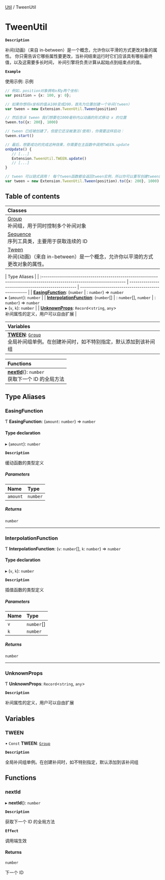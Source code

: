 [Util](Util.Util.md) / TweenUtil

# TweenUtil <Badge type="tip" text="Namespace" />

**`Description`**

补间(动画)（来自 in-between）是一个概念，允许你以平滑的方式更改对象的属性。
你只需告诉它哪些属性要更改，当补间结束运行时它们应该具有哪些最终值，以及这需要多长时间，
补间引擎将负责计算从起始点到结束点的值。

**`Example`**

使用示例: 示例

```ts
// 例如，position对象拥有x和y两个坐标:
var position = {x: 100, y: 0};

// 如果你想将x坐标的值从100变成200，首先为位置创建一个补间(tween)
var tween = new Extension.TweenUtil.Tween(position)

// 然后告诉 tween 我们想要在1000毫秒内以动画的形式移动 x 的位置
tween.to({x: 200}, 1000)

// tween 已经被创建了，但是它还没被激活(使用)，你需要这样启动：
tween.start()

// 最后，想要成功的完成这种效果，你需要在主函数中调用TWEEN.update
onUpdate() {
   // [...]
   Extension.TweenUtil.TWEEN.update()
   // [...]
}

// tween 可以链式调用！ 每个tween函数都会返回tween实例，所以你可以重写创建tween的代码：
var tween = new Extension.TweenUtil.Tween(position).to({x: 200}, 1000).start()
```

## Table of contents

| Classes                                                                                                                           |
| :-------------------------------------------------------------------------------------------------------------------------------- |
| [Group](../classes/Util.Util.TweenUtil.Group.md) <br> 补间组，用于同时控制多个补间对象                                            |
| [Sequence](../classes/Util.Util.TweenUtil.Sequence.md) <br> 序列工具类，主要用于获取连续的 ID                                     |
| [Tween](../classes/Util.Util.TweenUtil.Tween.md) <br> 补间(动画)（来自 in-between）是一个概念，允许你以平滑的方式更改对象的属性。 |

| Type Aliases                                                                                                              |
| :------------------------------------------------------------------------------------------------------------------------ | --------------------------------------------------- | --------------------------------------------------- |
| **[EasingFunction](Util.Util.TweenUtil.md#easingfunction)**: (`number`                                                    | : `number`) => `number` <br> ▸ (`amount`): `number` |
| **[InterpolationFunction](Util.Util.TweenUtil.md#interpolationfunction)**: (`number`[]                                    | : `number`[], `number`                              | : `number`) => `number` <br> ▸ (`v`, `k`): `number` |
| **[UnknownProps](Util.Util.TweenUtil.md#unknownprops)**: `Record`<`string`, `any`\> <br> 补间属性的定义，用户可以自由扩展 |

| Variables                                                                                                                                                         |
| :---------------------------------------------------------------------------------------------------------------------------------------------------------------- |
| **[TWEEN](Util.Util.TweenUtil.md#tween)**: [`Group`](../classes/Util.Util.TweenUtil.Group.md) <br> 全局补间组单例。在创建补间时，如不特别指定，默认添加到该补间组 |

| Functions                                                                             |
| :------------------------------------------------------------------------------------ |
| **[nextId](Util.Util.TweenUtil.md#nextid)**(): `number` <br> 获取下一个 ID 的全局方法 |

## Type Aliases

### EasingFunction

Ƭ **EasingFunction**: (`amount`: `number`) => `number`

#### Type declaration

▸ (`amount`): `number`

**`Description`**

缓动函数的类型定义

##### Parameters

| Name     | Type     |
| :------- | :------- |
| `amount` | `number` |

##### Returns

`number`

---

### InterpolationFunction

Ƭ **InterpolationFunction**: (`v`: `number`[], `k`: `number`) => `number`

#### Type declaration

▸ (`v`, `k`): `number`

**`Description`**

插值函数的类型定义

##### Parameters

| Name | Type       |
| :--- | :--------- |
| `v`  | `number`[] |
| `k`  | `number`   |

##### Returns

`number`

---

### UnknownProps

Ƭ **UnknownProps**: `Record`<`string`, `any`\>

**`Description`**

补间属性的定义，用户可以自由扩展

## Variables

### TWEEN

• `Const` **TWEEN**: [`Group`](../classes/Util.Util.TweenUtil.Group.md)

**`Description`**

全局补间组单例。在创建补间时，如不特别指定，默认添加到该补间组

## Functions

### nextId

▸ **nextId**(): `number`

**`Description`**

获取下一个 ID 的全局方法

**`Effect`**

调用端生效

#### Returns

`number`

下一个 ID
